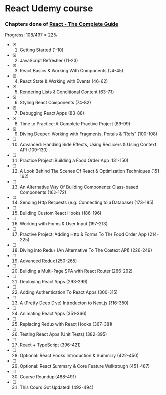 # React Udemy course

### Chapters done of [React - The Complete Guide](https://www.udemy.com/course/react-the-complete-guide-incl-redux)

Progress: 108/497 = 22%

-   [x] 1. Getting Started (1-10)
-   [x] 2. JavaScript Refresher (11-23)
-   [x] 3. React Basics & Working With Components (24-45)
-   [x] 4. React State & Working with Events (46-62)
-   [x] 5. Rendering Lists & Conditional Content (63-73)
-   [x] 6. Styling React Components (74-82)
-   [x] 7. Debugging React Apps (83-88)
-   [x] 8. Time to Practice: A Complete Practive Project (89-99)
-   [x] 9. Diving Deeper: Working with Fragments, Portals & "Refs" (100-108)
-   [ ] 10. Advanced: Handling Side Effects, Using Reducers & Using Context API (109-130)
-   [ ] 11. Practice Project: Building a Food Order App (131-150)
-   [ ] 12. A Look Behind The Scenes Of React & Optimization Techniques (151-162)
-   [ ] 13. An Alternative Way Of Building Components: Class-based Components (163-172)
-   [ ] 14. Sending Http Requests (e.g. Connecting to a Database) (173-185)
-   [ ] 15. Building Custom React Hooks (186-196)
-   [ ] 16. Working with Forms & User Input (197-213)
-   [ ] 17. Practive Project: Adding Http & Forms To The Food Order App (214-225)
-   [ ] 18. Diving into Redux (An Alternative To The Context API) (226-249)
-   [ ] 19. Advanced Redux (250-265)
-   [ ] 20. Building a Multi-Page SPA with React Router (266-292)
-   [ ] 21. Deploying React Apps (293-299)
-   [ ] 22. Adding Authentication To React Apps (300-315)
-   [ ] 23. A (Pretty Deep Dive) Introducton to Next.js (316-350)
-   [ ] 24. Animating React Apps (351-366)
-   [ ] 25. Replacing Redux with React Hooks (367-381)
-   [ ] 26. Testing React Apps (Unit Tests) (382-395)
-   [ ] 27. React + TypeScript (396-421)
-   [ ] 28. Optional: React Hooks Introduction & Summary (422-450)
-   [ ] 29. Optional: React Summary & Core Feature Walktrough (451-487)
-   [ ] 30. Course Roundup (488-491)
-   [ ] 31. This Cours Got Updated! (492-494)
